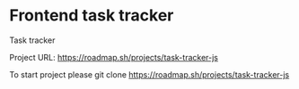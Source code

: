 # Frontend task tracker
Task tracker

Project URL: https://roadmap.sh/projects/task-tracker-js

To start project please 
git clone https://roadmap.sh/projects/task-tracker-js
